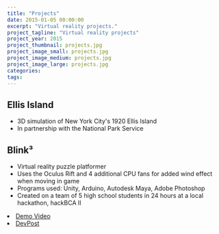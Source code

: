 ```yaml
---
title: "Projects"
date: 2015-01-05 00:00:00
excerpt: "Virtual reality projects."
project_tagline: "Virtual reality projects"
project_year: 2015
project_thumbnail: projects.jpg
project_image_small: projects.jpg
project_image_medium: projects.jpg
project_image_large: projects.jpg
categories:
tags:
---
```


## Ellis Island

- 3D simulation of New York City's 1920 Ellis Island
- In partnership with the National Park Service

## Blink³

- Virtual reality puzzle platformer 
- Uses the Oculus Rift and 4 additional CPU fans for added wind effect when moving in game
- Programs used: Unity, Arduino, Autodesk Maya, Adobe Photoshop
- Created on a team of 5 high school students in 24 hours at a local hackathon, hackBCA II

<li> <a href="https://www.youtube.com/watch?t=46&v=R1hq0ZHNIfQ">Demo Video</a> </li> 
<li> <a href="http://devpost.com/software/blink-avoka">DevPost</a> </li> 
